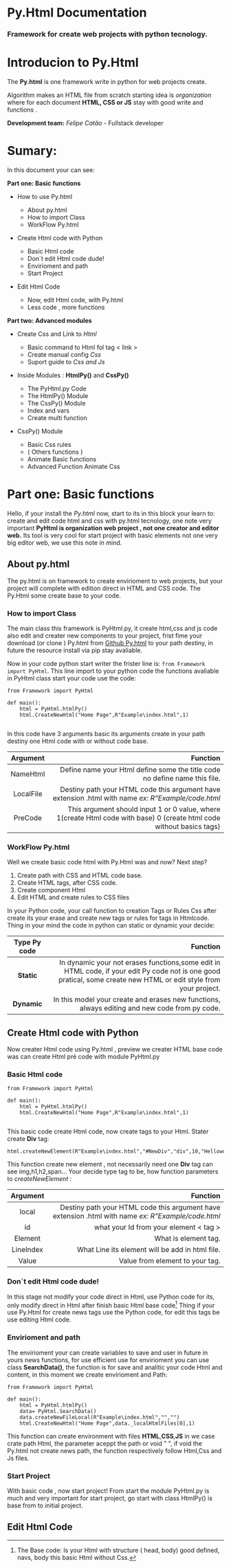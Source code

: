# Py.Html Documentation 
### Framework for create web projects with python tecnology.

# Introducion to Py.Html
The **Py.html** is one framework write in python for web projects create.
  
Algorithm makes an HTML file from scratch starting idea is *organization* where for each document **HTML, CSS or JS**  stay with good write and functions .

**Development team:**
*Felipe Catão* - Fullstack developer

# Sumary: 
In this document your can see: 

**Part one: Basic functions**
-  How to use Py.html 
     +  About py.html
     + How to import Class 
     + WorkFlow Py.html
     
- Create Html code with Python
     + Basic Html  code
     + Don´t edit Html code dude!
     + Envirioment and path
     + Start Project
     
- Edit Html Code 
     + Now, edit Html code, with Py.html
     + Less code , more functions
     
 **Part two: Advanced modules**
- Create Css and Link to *Html*
     + Basic command to Html fol tag < link >
     + Create manual config *Css*
     + Suport guide to *Css and Js*
     
- Inside Modules : **HtmlPy()** and  **CssPy()**
     + The PyHtml.py Code 
     + The HtmlPy() Module 
     + The CssPy() Module
     + Index and vars 
     + Create multi function
- CssPy() Module
    + Basic Css rules 
    + ( Others functions )
    + Animate Basic functions 
    + Advanced Function Animate Css

#  Part one: Basic functions 
Hello, if your install the *Py.html* now, start to its in this block your learn to: create and edit code html and css with py.html tecnology, one note very important  **PyHtml is organization web project , not one creator and editor web.** Its tool  is very cool for start project with basic elements not one very big editor web, we use this note in mind.

## About py.html 
The py.html is on framework to create envirioment to web projects, but your project will complete with edition direct in HTML and CSS code. The Py.Html some create base to your code.

### How to import Class
The main class this framework is PyHtml.py, it create html,css and js code also edit and creater new components to your project, frist fime your download (or clone ) Py.html from [Github Py.html](https://github.com/FelipeKatao/Py.Html) to your path destiny, in future the resource install via pip stay avaliable.

Now in your code python start writer the frister line is: 
`from Framework import PyHtml`.
This line import to your python code the functions avaliable in PyHtml class start your code use the code:
```
from Framework import PyHtml

def main():
    html = PyHtml.htmlPy()
    html.CreateNewHtml("Home Page",R"Example\index.html",1)
    
```
In this code have 3 arguments basic its arguments create in your path destiny one Html code with or without code base.

| Argument | Function |
|:--------:| -------------:|
| NameHtml | Define name your Html define some the title code no define name this file. |
| LocalFile|Destiny path your HTML code this argument have extension .html with name *ex: R"Example/code.html*
| PreCode | This argument should input 1 or 0 value, where 1(create Html code with  base) 0 (create html code without basics tags)

###    WorkFlow Py.html
Well we create basic code html with Py.Html was and now? Next step?
1. Create path with CSS and HTML code base.
2. Create HTML tags, after CSS code.
3. Create component Html 
4. Edit HTML and create rules to CSS files

In your Python code, your call function to creation Tags or Rules Css after create its your erase and create new tags or rules for tags in Htmlcode.
Thing  in your mind the code in python can static or dynamic your decide:

| Type Py code | Function |
|:--------:| -------------:|
| **Static** |In dynamic your not erases functions,some edit in HTML code, if your edit Py code not is one good pratical, some create new HTML or edit style from your project.
|**Dynamic**|In this model your create and erases new functions, always editing and new code from py code.

## Create Html code with Python
Now creater Html code using Py.html , preview we creater HTML base code was can create Html pré code with module PyHtml.py

### Basic Html  code
```
from Framework import PyHtml

def main():
    html = PyHtml.htmlPy()
    html.CreateNewHtml("Home Page",R"Example\index.html",1)
    
```
This basic code create Html code, now create tags to your Html. Stater create **Div** tag: 
```
html.createNewElement(R"Example\index.html","#NewDiv","div",10,"Helloworld"
```
This function create new element , not   necessarily need one **Div** tag can see img,h1,h2,span... Your decide type tag to be, how function parameters to *createNewElement* :

| Argument | Function |
|:--------:| -------------:|
| local |Destiny path your HTML code this argument have extension .html with name *ex: R"Example/code.html*
| id | what your Id from your element < tag >
| Element | What is element tag.
| LineIndex | What Line its element will be add in html file.
| Value | Value from element to your tag.

### Don´t edit Html code dude! 
In this stage not modify your code direct in Html, use Python code for its, only modify direct in Html after finish basic Html base code[^1]
Thing if your use Py.Html for create news tags use the Python code, for edit  this tags be use editing Html code.

### Envirioment and path
The envirioment your can  create variables to save and user in future in yours news functions, for use efficient use for envirioment you can use class **SearchData()**, the function is for save and analitic your code Html and content, in this moment we create envirioment and Path: 
```
from Framework import PyHtml

def main():
    html = PyHtml.htmlPy()
    data= PyHtml.SearchData()
    data.createNewFileLocal(R"Example\index.html","","")
    html.CreateNewHtml("Home Page",data._localHtmlFiles[0],1)
```
This function can create environment with files **HTML**,**CSS**,**JS** in we case crate path Html, the parameter aceppt the path or  void " ", if void the Py.html not create news path, the function respectively follow Html,Css and Js files.
### Start Project
With basic code , now start project!  From start the module PyHtml.py is much and very important for start project, go start with class HtmlPy()  is base from to initial project.

## Edit Html Code






[^1]:The Base code: Is your Html with structure ( head, body) good defined, navs, body this basic Html without Css.
<!--stackedit_data:
eyJkaXNjdXNzaW9ucyI6eyJlZ2xTY2Jsd3AyRkdmNGlSIjp7In
N0YXJ0IjoxODc0LCJlbmQiOjE5MTYsInRleHQiOiJUaGUgUHku
SHRtbCBzb21lIGNyZWF0ZSBiYXNlIHRvIHlvdXIgY29kZS4ifS
wibEpLdGdWVWZSM0lsZTU2ZyI6eyJzdGFydCI6MjI1NiwiZW5k
IjoyMzEzLCJ0ZXh0IjoiTm93IGluIHlvdXIgY29kZSBweXRob2
4gc3RhcnQgd3JpdGVyIHRoZSBmcmlzdGVyIGxpbmUgaXM6In0s
IkpEcEFDSTJydGFndGt1enciOnsic3RhcnQiOjI3ODIsImVuZC
I6Mjg1NiwidGV4dCI6IkRlZmluZSBuYW1lIHlvdXIgSHRtbCBk
ZWZpbmUgc29tZSB0aGUgdGl0bGUgY29kZSBubyBkZWZpbmUgbm
FtZSB0aGlzIGZpbGUuIn0sInRROHg4WUk4bExRVlV2U3giOnsi
c3RhcnQiOjMzNDUsImVuZCI6MzU2NywidGV4dCI6IkluIHlvdX
IgUHl0aG9uIGNvZGUsIHlvdXIgY2FsbCBmdW5jdGlvbiB0byBj
cmVhdGlvbiBUYWdzIG9yIFJ1bGVzIENzcyBhZnRlciBjcmXigK
YifSwiUTJZb2FtUW9LQk9zcG05ZCI6eyJzdGFydCI6MzY0MCwi
ZW5kIjozODAxLCJ0ZXh0IjoiSW4gZHluYW1pYyB5b3VyIG5vdC
BlcmFzZXMgZnVuY3Rpb25zLHNvbWUgZWRpdCBpbiBIVE1MIGNv
ZGUsIGlmIHlvdXIgZWRpdCBQeSBjb+KApiJ9fSwiY29tbWVudH
MiOnsicU4wRUlSNlo1S2tKYTRrTyI6eyJkaXNjdXNzaW9uSWQi
OiJlZ2xTY2Jsd3AyRkdmNGlSIiwic3ViIjoiZ2g6MzQ1NTkwOD
EiLCJ0ZXh0IjoiRXN0YSBwYXJ0ZSBlc3RhIGNvbSAgdW1hIHNp
bnRheGUgcXVlYnJhZGEuIiwiY3JlYXRlZCI6MTU1ODU3OTYzND
kxOX0sIllXYUgyT3ZIbGtFYk1HOXEiOnsiZGlzY3Vzc2lvbklk
IjoibEpLdGdWVWZSM0lsZTU2ZyIsInN1YiI6ImdoOjM0NTU5MD
gxIiwidGV4dCI6IkVzdGEgcXVlYnJhZG8gZW0gcXVlc3TDo28g
cXVlIGVzdGUgw6kgYSBwcmltZWlyYSBsaW5oYSBkZSBjb2RpZ2
8uIiwiY3JlYXRlZCI6MTU1ODU3OTc0OTY1Mn0sIklGdVdRZHE2
Q1FuTTRTYXAiOnsiZGlzY3Vzc2lvbklkIjoiSkRwQUNJMnJ0YW
d0a3V6dyIsInN1YiI6ImdoOjM0NTU5MDgxIiwidGV4dCI6IkVz
dGEgdG90YWxtZW50ZSBpbmV4cGxpY8OhdmVsIiwiY3JlYXRlZC
I6MTU1ODU3OTg0ODM5N30sIlJ0S2l1bUR1aVVaS3FIN0YiOnsi
ZGlzY3Vzc2lvbklkIjoidFE4eDhZSThsTFFWVXZTeCIsInN1Yi
I6ImdoOjM0NTU5MDgxIiwidGV4dCI6IkFsdGVyYXIgZXN0YSBw
YXJ0ZSBwYXJhIHVtIG1lbGhvciBlc2NsYXJlY2ltZW50byIsIm
NyZWF0ZWQiOjE1NTg1Nzk5MzMyMDl9LCJLQzJrNnJ3U2VSOGwx
Wm1WIjp7ImRpc2N1c3Npb25JZCI6IlEyWW9hbVFvS0JPc3BtOW
QiLCJzdWIiOiJnaDozNDU1OTA4MSIsInRleHQiOiJOw6NvIGV4
cGxpY291IGNvbSBjbGFyZXphIG8gcXVlIG8gdGlwbyBlc3RhdG
ljbyBmYXoiLCJjcmVhdGVkIjoxNTU4NTc5OTkyODY4fX0sImhp
c3RvcnkiOls1OTI4NzM0MzQsLTEwNTI5MTQ1ODUsLTEyMzI2OT
U4NDQsMTkzOTExOTkwNiw2Mzg5OTI4NSwtOTU0NDg1ODcwLDEz
ODkxMTQwMjEsLTE3OTUxNzg2OTQsLTMxNTU0NTY4NywtNzQ2Nj
I3ODI2LDEzNjg1NjI0NzcsLTk1NTg5ODAxMiwxNTc5ODgxNjEy
LDEwNTQzNzM2NjYsLTE0MTU2Nzk1MzMsLTE5NDEyOTcwOTcsLT
cxMTU4NTYzOV19
-->